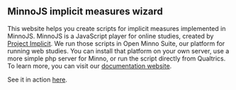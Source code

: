 ## MinnoJS implicit measures wizard

This website helps you create scripts for implicit measures implemented in MinnoJS. MinnoJS is a JavaScript player for online studies, created by [Project Implicit](https://www.projectimplicit.net/). We run those scripts in Open Minno Suite, our platform for running web studies. You can install that platform on your own server, use a more simple php server for Minno, or run the script directly from Qualtrics. To learn more, you can visit our [documentation website](https://minnojs.github.io/docsite/).

See it in action [here](https://minnojs.github.io/minnojs-dashboard-iat/main_page.html).



